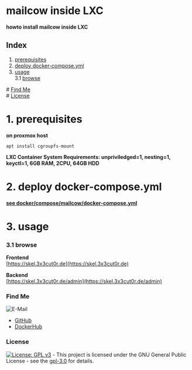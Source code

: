 # mailcow inside LXC

**howto install mailcow inside LXC**

## Index

1. [prerequisites](#prerequisites)
2. [deploy docker-compose.yml](#deploy)
3. [usage](#usage)  
   3.1 [browse](#browse)

\# [Find Me](#findme)  
\# [License](#license)

# 1. prerequisites <a name="prerequisites"></a>
**on proxmox host**  
```shell
apt install cgroupfs-mount

```

**LXC Container System Requirements: unpriviledged=1, nesting=1, keyctl=1, 6GB RAM, 2CPU, 64GB HDD**  

# 2. deploy docker-compose.yml <a name="prerequisites"></a>

**[see docker/compose/mailcow/docker-compose.yml](https://github.com/3x3cut0r/proxmox/blob/main/docker/compose/mailcow/docker-compose.yml)**

# 3. usage <a name="usage"></a>

### 3.1 browse <a name="browse"></a>

**Frontend**  
[https://skel.3x3cut0r.de](https://skel.3x3cut0r.de)

**Backend**  
[https://skel.3x3cut0r.de/admin](https://skel.3x3cut0r.de/admin)

### Find Me <a name="findme"></a>

![E-Mail](https://img.shields.io/badge/E--Mail-executor55%40gmx.de-red)

- [GitHub](https://github.com/3x3cut0r)
- [DockerHub](https://hub.docker.com/u/3x3cut0r)

### License <a name="license"></a>

[![License: GPL v3](https://img.shields.io/badge/License-GPLv3-blue.svg)](https://www.gnu.org/licenses/gpl-3.0) - This project is licensed under the GNU General Public License - see the [gpl-3.0](https://www.gnu.org/licenses/gpl-3.0.en.html) for details.

